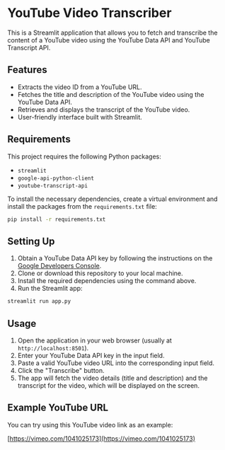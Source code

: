 # YouTube Video Transcriber

This is a Streamlit application that allows you to fetch and transcribe the content of a YouTube video using the YouTube Data API and YouTube Transcript API.

## Features
- Extracts the video ID from a YouTube URL.
- Fetches the title and description of the YouTube video using the YouTube Data API.
- Retrieves and displays the transcript of the YouTube video.
- User-friendly interface built with Streamlit.

## Requirements

This project requires the following Python packages:

- `streamlit`
- `google-api-python-client`
- `youtube-transcript-api`

To install the necessary dependencies, create a virtual environment and install the packages from the `requirements.txt` file:

```bash
pip install -r requirements.txt
```

## Setting Up

1. Obtain a YouTube Data API key by following the instructions on the [Google Developers Console](https://console.developers.google.com/).
2. Clone or download this repository to your local machine.
3. Install the required dependencies using the command above.
4. Run the Streamlit app:

```bash
streamlit run app.py
```

## Usage

1. Open the application in your web browser (usually at `http://localhost:8501`).
2. Enter your YouTube Data API key in the input field.
3. Paste a valid YouTube video URL into the corresponding input field.
4. Click the "Transcribe" button.
5. The app will fetch the video details (title and description) and the transcript for the video, which will be displayed on the screen.

## Example YouTube URL

You can try using this YouTube video link as an example:

[https://vimeo.com/1041025173](https://vimeo.com/1041025173)
